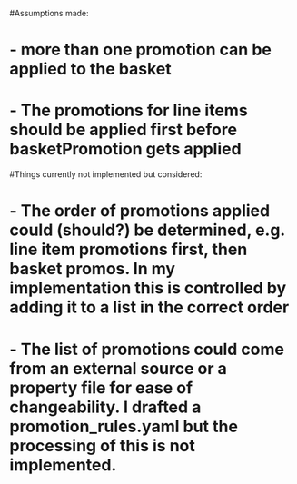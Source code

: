 

#Assumptions made:
# - more than one promotion can be applied to the basket
# - The promotions for line items should be applied first before basketPromotion gets applied
 
 
#Things currently not implemented but considered: 
# - The order of promotions applied could (should?) be determined, e.g. line item promotions first, then basket promos. In my implementation this is controlled by adding it to a list in the correct order
# - The list of promotions could come from an external source or a property file for ease of changeability. I drafted a promotion_rules.yaml but the processing of this is not implemented. 
 
 